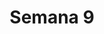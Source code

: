 ---
title: Semana 9
menu:
  sidebar:
    name: Semana 09
    identifier: gen_ia_semana_9
    parent: gen_ia
draft: false
---